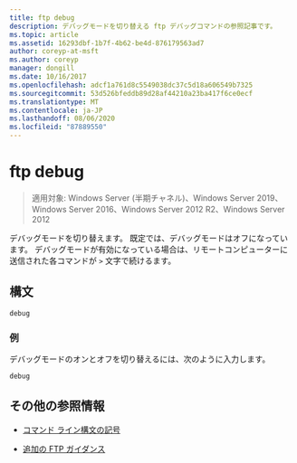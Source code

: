 ```yaml
---
title: ftp debug
description: デバッグモードを切り替える ftp デバッグコマンドの参照記事です。
ms.topic: article
ms.assetid: 16293dbf-1b7f-4b62-be4d-876179563ad7
author: coreyp-at-msft
ms.author: coreyp
manager: dongill
ms.date: 10/16/2017
ms.openlocfilehash: adcf1a761d8c5549038dc37c5d18a606549b7325
ms.sourcegitcommit: 53d526bfeddb89d28af44210a23ba417f6ce0ecf
ms.translationtype: MT
ms.contentlocale: ja-JP
ms.lasthandoff: 08/06/2020
ms.locfileid: "87889550"
---
```

# <a name="ftp-debug"></a>ftp debug

> 適用対象: Windows Server (半期チャネル)、Windows Server 2019、Windows Server 2016、Windows Server 2012 R2、Windows Server 2012

デバッグモードを切り替えます。 既定では、デバッグモードはオフになっています。 デバッグモードが有効になっている場合は、リモートコンピューターに送信された各コマンドが `>` 文字で続けるます。

## <a name="syntax"></a>構文

```
debug
```

### <a name="examples"></a>例

デバッグモードのオンとオフを切り替えるには、次のように入力します。

```
debug
```

## <a name="additional-references"></a>その他の参照情報

- [コマンド ライン構文の記号](command-line-syntax-key.md)

- [追加の FTP ガイダンス](/previous-versions/orphan-topics/ws.10/cc756013(v=ws.10))
